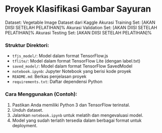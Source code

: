 # Proyek Klasifikasi Gambar Sayuran

Dataset: Vegetable Image Dataset dari Kaggle
Akurasi Training Set: [AKAN DIISI SETELAH PELATIHAN]%
Akurasi Validation Set: [AKAN DIISI SETELAH PELATIHAN]%
Akurasi Testing Set: [AKAN DIISI SETELAH PELATIHAN]%

### Struktur Direktori:
- `tfjs_model/`: Model dalam format TensorFlow.js
- `tflite/`: Model dalam format TensorFlow Lite (dengan label.txt)
- `saved_model/`: Model dalam format TensorFlow SavedModel
- `notebook.ipynb`: Jupyter Notebook yang berisi kode proyek
- `README.md`: Berkas penjelasan proyek
- `requirements.txt`: Daftar dependensi Python

### Cara Menggunakan (Contoh):
1. Pastikan Anda memiliki Python 3 dan TensorFlow terinstal.
2. Unduh dataset.
3. Jalankan `notebook.ipynb` untuk melatih dan mengevaluasi model.
4. Model yang sudah terlatih tersedia dalam berbagai format untuk deployment.
